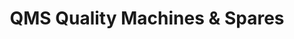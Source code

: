 ---
title: "QMS Quality Machines & Spares"
url: /kochi/qms-quality-machines-and-spares/
shop: appliance
---